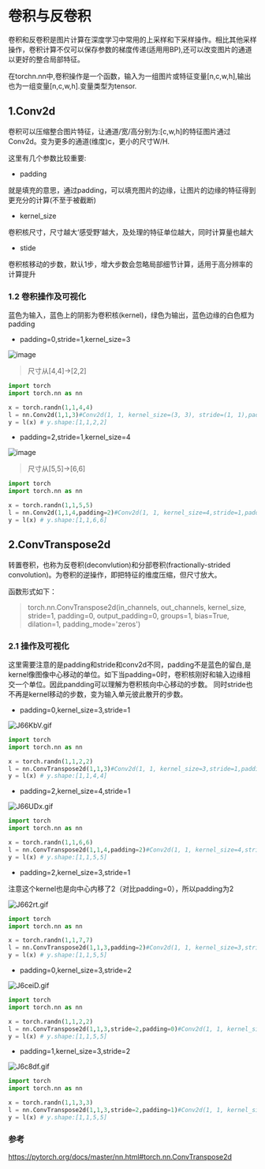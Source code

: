 # 卷积与反卷积

卷积和反卷积是图片计算在深度学习中常用的上采样和下采样操作。相比其他采样操作，卷积计算不仅可以保存参数的梯度传递(适用用BP),还可以改变图片的通道以更好的整合局部特征。

在torchn.nn中,卷积操作是一个函数，输入为一组图片或特征变量[n,c,w,h],输出也为一组变量[n,c,w,h].变量类型为tensor.

## 1.Conv2d

卷积可以压缩整合图片特征，让通道/宽/高分别为:[c,w,h]的特征图片通过Conv2d。变为更多的通道(维度)c，更小的尺寸W/H.

这里有几个参数比较重要:

- padding

就是填充的意思，通过padding，可以填充图片的边缘，让图片的边缘的特征得到更充分的计算(不至于被截断)

- kernel_size

卷积核尺寸，尺寸越大‘感受野’越大，及处理的特征单位越大，同时计算量也越大

- stide

卷积核移动的步数，默认1步，增大步数会忽略局部细节计算，适用于高分辨率的计算提升

### 1.2 卷积操作及可视化 

蓝色为输入，蓝色上的阴影为卷积核(kernel)，绿色为输出，蓝色边缘的白色框为padding

- padding=0,stride=1,kernel_size=3

![image](https://i.loli.net/2020/04/26/hikOAHsaL3mv5jf.gif)

>尺寸从[4,4]->[2,2]

```python
import torch
import torch.nn as nn

x = torch.randn(1,1,4,4)
l = nn.Conv2d(1,1,3)#Conv2d(1, 1, kernel_size=(3, 3), stride=(1, 1),padding=0)
y = l(x) # y.shape:[1,1,2,2]
```
- padding=2,stride=1,kernel_size=4

![image](https://i.loli.net/2020/04/26/kMnaiNpbAqldIhX.gif)

>尺寸从[5,5]->[6,6]

```python
import torch
import torch.nn as nn

x = torch.randn(1,1,5,5)
l = nn.Conv2d(1,1,4,padding=2)#Conv2d(1, 1, kernel_size=4,stride=1,padding=2)
y = l(x) # y.shape:[1,1,6,6]
```


## 2.ConvTranspose2d

转置卷积，也称为反卷积(deconvlution)和分部卷积(fractionally-strided convolution)。为卷积的逆操作，即把特征的维度压缩，但尺寸放大。

函数形式如下：

>torch.nn.ConvTranspose2d(in_channels, out_channels, kernel_size, stride=1, padding=0, output_padding=0, groups=1, bias=True, dilation=1, padding_mode='zeros')

### 2.1 操作及可视化

这里需要注意的是padding和stride和conv2d不同，padding不是蓝色的留白,是kernel像图像中心移动的单位。如下当padding=0时，卷积核刚好和输入边缘相交一个单位。因此pandding可以理解为卷积核向中心移动的步数。 同时stride也不再是kernel移动的步数，变为输入单元彼此散开的步数。

- padding=0,kernel_size=3,stride=1

![J66KbV.gif](https://s1.ax1x.com/2020/04/26/J66KbV.gif)

```python
import torch
import torch.nn as nn

x = torch.randn(1,1,2,2)
l = nn.ConvTranspose2d(1,1,3)#Conv2d(1, 1, kernel_size=3,stride=1,padding=0)
y = l(x) # y.shape:[1,1,4,4]
```

- padding=2,kernel_size=4,stride=1

![J66UDx.gif](https://s1.ax1x.com/2020/04/26/J66UDx.gif)

```python
import torch
import torch.nn as nn

x = torch.randn(1,1,6,6)
l = nn.ConvTranspose2d(1,1,4,padding=2)#Conv2d(1, 1, kernel_size=4,stride=1,padding=2)
y = l(x) # y.shape:[1,1,5,5]
```

- padding=2,kernel_size=3,stride=1

注意这个kernel也是向中心内移了2（对比padding=0），所以padding为2

![J662rt.gif](https://s1.ax1x.com/2020/04/26/J662rt.gif)

```python
import torch
import torch.nn as nn

x = torch.randn(1,1,7,7)
l = nn.ConvTranspose2d(1,1,3,padding=2)#Conv2d(1, 1, kernel_size=3,stride=1,padding=2)
y = l(x) # y.shape:[1,1,5,5]
```
- padding=0,kernel_size=3,stride=2

![J6ceiD.gif](https://s1.ax1x.com/2020/04/26/J6ceiD.gif)

```python
import torch
import torch.nn as nn

x = torch.randn(1,1,2,2)
l = nn.ConvTranspose2d(1,1,3,stride=2,padding=0)#Conv2d(1, 1, kernel_size=3,stride=2,padding=0)
y = l(x) # y.shape:[1,1,5,5]
```

- padding=1,kernel_size=3,stride=2

![J6c8df.gif](https://s1.ax1x.com/2020/04/26/J6c8df.gif)

```python
import torch
import torch.nn as nn

x = torch.randn(1,1,3,3)
l = nn.ConvTranspose2d(1,1,3,stride=2,padding=1)#Conv2d(1, 1, kernel_size=3,stride=2,padding=1)
y = l(x) # y.shape:[1,1,5,5]
```

### 参考

https://pytorch.org/docs/master/nn.html#torch.nn.ConvTranspose2d

